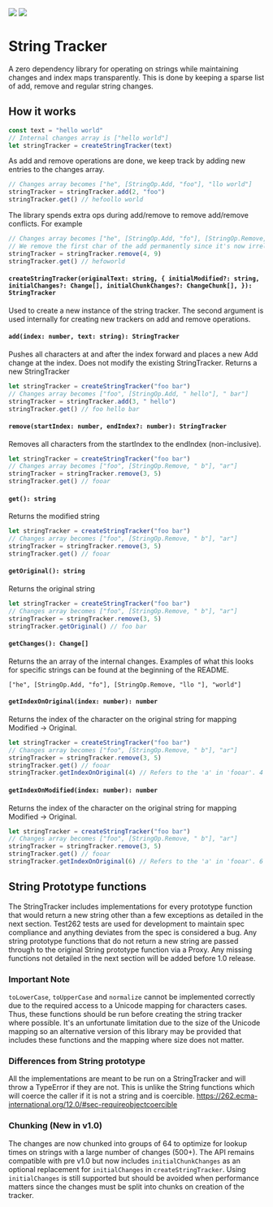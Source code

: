 <p>
  <img src="https://img.shields.io/npm/v/@saghen/string-tracker?style=flat-square">
  <img src="https://img.shields.io/static/v1?label=coverage&message=93%25&color=success&style=flat-square">
</p>

# String Tracker
A zero dependency library for operating on strings while maintaining changes and index maps transparently. This is done by keeping a sparse list of add, remove and regular string changes.

## How it works

```js
const text = "hello world"
// Internal changes array is ["hello world"]
let stringTracker = createStringTracker(text)
```

As add and remove operations are done, we keep track by adding new entries to the changes array.

```js
// Changes array becomes ["he", [StringOp.Add, "foo"], "llo world"]
stringTracker = stringTracker.add(2, "foo")
stringTracker.get() // hefoollo world
```

The library spends extra ops during add/remove to remove add/remove conflicts. For example

```js
// Changes array becomes ["he", [StringOp.Add, "fo"], [StringOp.Remove, "llo "], "world"]
// We remove the first char of the add permanently since it's now irrelevant
stringTracker = stringTracker.remove(4, 9)
stringTracker.get() // hefoworld
```

#### `createStringTracker(originalText: string, { initialModified?: string, initialChanges?: Change[], initialChunkChanges?: ChangeChunk[], }): StringTracker`

Used to create a new instance of the string tracker. The second argument is used internally for creating new trackers on add and remove operations.

#### `add(index: number, text: string): StringTracker`

Pushes all characters at and after the index forward and places a new Add change at the index. Does not modify the existing StringTracker. Returns a new StringTracker

```js
let stringTracker = createStringTracker("foo bar")
// Changes array becomes ["foo", [StringOp.Add, " hello"], " bar"]
stringTracker = stringTracker.add(3, " hello")
stringTracker.get() // foo hello bar
```

#### `remove(startIndex: number, endIndex?: number): StringTracker`

Removes all characters from the startIndex to the endIndex (non-inclusive).

```js
let stringTracker = createStringTracker("foo bar")
// Changes array becomes ["foo", [StringOp.Remove, " b"], "ar"]
stringTracker = stringTracker.remove(3, 5)
stringTracker.get() // fooar
```

#### `get(): string`

Returns the modified string

```js
let stringTracker = createStringTracker("foo bar")
// Changes array becomes ["foo", [StringOp.Remove, " b"], "ar"]
stringTracker = stringTracker.remove(3, 5)
stringTracker.get() // fooar
```

#### `getOriginal(): string`

Returns the original string

```js
let stringTracker = createStringTracker("foo bar")
// Changes array becomes ["foo", [StringOp.Remove, " b"], "ar"]
stringTracker = stringTracker.remove(3, 5)
stringTracker.getOriginal() // foo bar
```

#### `getChanges(): Change[]`

Returns the an array of the internal changes. Examples of what this looks for specific strings can be found at the beginning of the README.

`["he", [StringOp.Add, "fo"], [StringOp.Remove, "llo "], "world"]`

#### `getIndexOnOriginal(index: number): number`

Returns the index of the character on the original string for mapping Modified -> Original.

```js
let stringTracker = createStringTracker("foo bar")
// Changes array becomes ["foo", [StringOp.Remove, " b"], "ar"]
stringTracker = stringTracker.remove(3, 5)
stringTracker.get() // fooar
stringTracker.getIndexOnOriginal(4) // Refers to the 'a' in 'fooar'. 4 + 2 (because of remove) = 6
```

#### `getIndexOnModified(index: number): number`

Returns the index of the character on the original string for mapping Modified -> Original.

```js
let stringTracker = createStringTracker("foo bar")
// Changes array becomes ["foo", [StringOp.Remove, " b"], "ar"]
stringTracker = stringTracker.remove(3, 5)
stringTracker.get() // fooar
stringTracker.getIndexOnOriginal(6) // Refers to the 'a' in 'fooar'. 6 - 2 (because of remove) = 4
```

## String Prototype functions

The StringTracker includes implementations for every prototype function that would return a new string other than a few exceptions as detailed in the next section. Test262 tests are used for development to maintain spec compliance and anything deviates from the spec is considered a bug. Any string prototype functions that do not return a new string are passed through to the original String prototype function via a Proxy. Any missing functions not detailed in the next section will be added before 1.0 release.

### Important Note

`toLowerCase`, `toUpperCase` and `normalize` cannot be implemented correctly due to the required access to a Unicode mapping for characters cases. Thus, these functions should be run before creating the string tracker where possible. It's an unfortunate limitation due to the size of the Unicode mapping so an alternative version of this library may be provided that includes these functions and the mapping where size does not matter.

### Differences from String prototype

All the implementations are meant to be run on a StringTracker and will throw a TypeError if they are not. This is unlike the String functions which will coerce the caller if it is not a string and is coercible. https://262.ecma-international.org/12.0/#sec-requireobjectcoercible

### Chunking (New in v1.0)

The changes are now chunked into groups of 64 to optimize for lookup times on strings with a large number of changes (500+). The API remains compatible with pre v1.0 but now includes `initialChunkChanges` as an optional replacement for `initialChanges` in `createStringTracker`. Using `initialChanges` is still supported but should be avoided when performance matters since the changes must be split into chunks on creation of the tracker.
